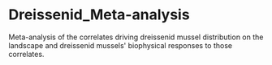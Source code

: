 # Dreissenid_Meta-analysis
Meta-analysis of the correlates driving dreissenid mussel distribution on the landscape and  dreissenid mussels' biophysical responses to those correlates.
